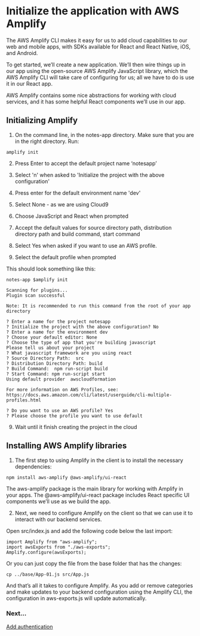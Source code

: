 # Initialize the application with AWS Amplify

The AWS Amplify CLI makes it easy for us to add cloud capabilities to our web and mobile apps, with SDKs available for React and React Native, iOS, and Android.

To get started, we’ll create a new application. We’ll then wire things up in our app using the open-source AWS Amplify JavaScript library, which the AWS Amplify CLI will take care of configuring for us; all we have to do is use it in our React app.

AWS Amplify contains some nice abstractions for working with cloud services, and it has some helpful React components we’ll use in our app.

## Initializing Amplify

1. On the command line, in the notes-app directory. Make sure that you are in the right directory. Run:

```
amplify init
```

2. Press Enter to accept the default project name ‘notesapp’

3. Select 'n' when asked to 'Initialize the project with the above configuration' 

3. Press enter for the default environment name 'dev'

4. Select None - as we are using Cloud9

5. Choose JavaScript and React when prompted

6. Accept the default values for source directory path, distribution directory path and build command, start command

7. Select Yes when asked if you want to use an AWS profile.

8. Select the default profile when prompted

This should look something like this:

```
notes-app $amplify init

Scanning for plugins...
Plugin scan successful

Note: It is recommended to run this command from the root of your app directory

? Enter a name for the project notesapp
? Initialize the project with the above configuration? No
? Enter a name for the environment dev
? Choose your default editor: None
? Choose the type of app that you're building javascript
Please tell us about your project
? What javascript framework are you using react
? Source Directory Path:  src
? Distribution Directory Path: build
? Build Command:  npm run-script build
? Start Command: npm run-script start
Using default provider  awscloudformation

For more information on AWS Profiles, see:
https://docs.aws.amazon.com/cli/latest/userguide/cli-multiple-profiles.html

? Do you want to use an AWS profile? Yes
? Please choose the profile you want to use default
```

9. Wait until it finish creating the project in the cloud

## Installing AWS Amplify libraries

1. The first step to using Amplify in the client is to install the necessary dependencies:

```
npm install aws-amplify @aws-amplify/ui-react
```

The aws-amplify package is the main library for working with Amplify in your apps. The @aws-amplify/ui-react package includes React specific UI components we’ll use as we build the app.

2. Next, we need to configure Amplify on the client so that we can use it to interact with our backend services.

Open src/index.js and add the following code below the last import:

```
import Amplify from "aws-amplify";
import awsExports from "./aws-exports";
Amplify.configure(awsExports);
```

Or you can just copy the file from the base folder that has the changes:

```
cp ../base/App-01.js src/App.js
```

And that’s all it takes to configure Amplify. As you add or remove categories and make updates to your backend configuration using the Amplify CLI, the configuration in aws-exports.js will update automatically.

### Next...

[Add authentication](add-authentication.md)
